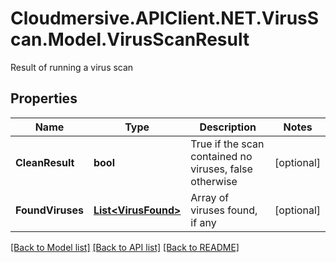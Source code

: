# Cloudmersive.APIClient.NET.VirusScan.Model.VirusScanResult
Result of running a virus scan

## Properties

Name | Type | Description | Notes
------------ | ------------- | ------------- | -------------
**CleanResult** | **bool** | True if the scan contained no viruses, false otherwise | [optional] 
**FoundViruses** | [**List&lt;VirusFound&gt;**](VirusFound.md) | Array of viruses found, if any | [optional] 

[[Back to Model list]](../README.md#documentation-for-models) [[Back to API list]](../README.md#documentation-for-api-endpoints) [[Back to README]](../README.md)

